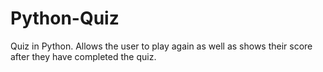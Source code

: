 # Python-Quiz
Quiz in Python. Allows the user to play again as well as shows their score after they have completed the quiz.
